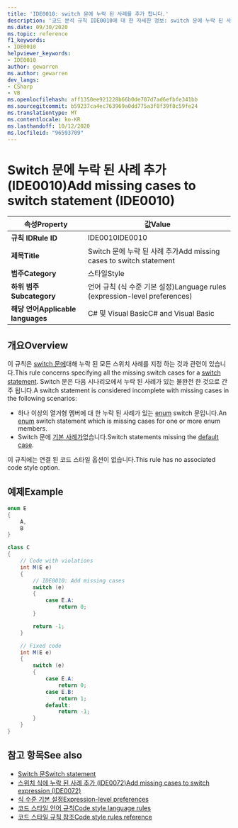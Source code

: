 ```yaml
---
title: 'IDE0010: switch 문에 누락 된 사례를 추가 합니다.'
description: '코드 분석 규칙 IDE0010에 대 한 자세한 정보: switch 문에 누락 된 사례 추가'
ms.date: 09/30/2020
ms.topic: reference
f1_keywords:
- IDE0010
helpviewer_keywords:
- IDE0010
author: gewarren
ms.author: gewarren
dev_langs:
- CSharp
- VB
ms.openlocfilehash: aff1350ee921228b66b0de707d7ad6efbfe341bb
ms.sourcegitcommit: b59237ca4ec763969a0dd775a3f8f39f8c59fe24
ms.translationtype: MT
ms.contentlocale: ko-KR
ms.lasthandoff: 10/12/2020
ms.locfileid: "96593709"
---
```

# <a name="add-missing-cases-to-switch-statement-ide0010"></a><span data-ttu-id="339c0-103">Switch 문에 누락 된 사례 추가 (IDE0010)</span><span class="sxs-lookup"><span data-stu-id="339c0-103">Add missing cases to switch statement (IDE0010)</span></span>

|<span data-ttu-id="339c0-104">속성</span><span class="sxs-lookup"><span data-stu-id="339c0-104">Property</span></span>|<span data-ttu-id="339c0-105">값</span><span class="sxs-lookup"><span data-stu-id="339c0-105">Value</span></span>|
|-|-|
| <span data-ttu-id="339c0-106">**규칙 ID**</span><span class="sxs-lookup"><span data-stu-id="339c0-106">**Rule ID**</span></span> | <span data-ttu-id="339c0-107">IDE0010</span><span class="sxs-lookup"><span data-stu-id="339c0-107">IDE0010</span></span> |
| <span data-ttu-id="339c0-108">**제목**</span><span class="sxs-lookup"><span data-stu-id="339c0-108">**Title**</span></span> | <span data-ttu-id="339c0-109">Switch 문에 누락 된 사례 추가</span><span class="sxs-lookup"><span data-stu-id="339c0-109">Add missing cases to switch statement</span></span> |
| <span data-ttu-id="339c0-110">**범주**</span><span class="sxs-lookup"><span data-stu-id="339c0-110">**Category**</span></span> | <span data-ttu-id="339c0-111">스타일</span><span class="sxs-lookup"><span data-stu-id="339c0-111">Style</span></span> |
| <span data-ttu-id="339c0-112">**하위 범주**</span><span class="sxs-lookup"><span data-stu-id="339c0-112">**Subcategory**</span></span> | <span data-ttu-id="339c0-113">언어 규칙 (식 수준 기본 설정)</span><span class="sxs-lookup"><span data-stu-id="339c0-113">Language rules (expression-level preferences)</span></span> |
| <span data-ttu-id="339c0-114">**해당 언어**</span><span class="sxs-lookup"><span data-stu-id="339c0-114">**Applicable languages**</span></span> | <span data-ttu-id="339c0-115">C# 및 Visual Basic</span><span class="sxs-lookup"><span data-stu-id="339c0-115">C# and Visual Basic</span></span> |

## <a name="overview"></a><span data-ttu-id="339c0-116">개요</span><span class="sxs-lookup"><span data-stu-id="339c0-116">Overview</span></span>

<span data-ttu-id="339c0-117">이 규칙은 [switch 문에](../../../csharp/language-reference/keywords/switch.md)대해 누락 된 모든 스위치 사례를 지정 하는 것과 관련이 있습니다.</span><span class="sxs-lookup"><span data-stu-id="339c0-117">This rule concerns specifying all the missing switch cases for a [switch statement](../../../csharp/language-reference/keywords/switch.md).</span></span> <span data-ttu-id="339c0-118">Switch 문은 다음 시나리오에서 누락 된 사례가 있는 불완전 한 것으로 간주 됩니다.</span><span class="sxs-lookup"><span data-stu-id="339c0-118">A switch statement is considered incomplete with missing cases in the following scenarios:</span></span>

- <span data-ttu-id="339c0-119">하나 이상의 열거형 멤버에 대 한 누락 된 사례가 있는 [enum](../../../csharp/language-reference/builtin-types/enum.md) switch 문입니다.</span><span class="sxs-lookup"><span data-stu-id="339c0-119">An [enum](../../../csharp/language-reference/builtin-types/enum.md) switch statement which is missing cases for one or more enum members.</span></span>
- <span data-ttu-id="339c0-120">Switch 문에 [기본 사례가](../../../csharp/language-reference/keywords/switch.md#the-default-case)없습니다.</span><span class="sxs-lookup"><span data-stu-id="339c0-120">Switch statements missing the [default case](../../../csharp/language-reference/keywords/switch.md#the-default-case).</span></span>

<span data-ttu-id="339c0-121">이 규칙에는 연결 된 코드 스타일 옵션이 없습니다.</span><span class="sxs-lookup"><span data-stu-id="339c0-121">This rule has no associated code style option.</span></span>

## <a name="example"></a><span data-ttu-id="339c0-122">예제</span><span class="sxs-lookup"><span data-stu-id="339c0-122">Example</span></span>

```csharp
enum E
{
    A,
    B
}

class C
{
    // Code with violations
    int M(E e)
    {
        // IDE0010: Add missing cases
        switch (e)
        {
            case E.A:
                return 0;
        }

        return -1;
    }

    // Fixed code
    int M(E e)
    {
        switch (e)
        {
            case E.A:
                return 0;
            case E.B:
                return 1;
            default:
                return -1;
        }
    }
}
```

## <a name="see-also"></a><span data-ttu-id="339c0-123">참고 항목</span><span class="sxs-lookup"><span data-stu-id="339c0-123">See also</span></span>

- [<span data-ttu-id="339c0-124">Switch 문</span><span class="sxs-lookup"><span data-stu-id="339c0-124">Switch statement</span></span>](../../../csharp/language-reference/keywords/switch.md)
- [<span data-ttu-id="339c0-125">스위치 식에 누락 된 사례 추가 (IDE0072)</span><span class="sxs-lookup"><span data-stu-id="339c0-125">Add missing cases to switch expression (IDE0072)</span></span>](ide0072.md)
- [<span data-ttu-id="339c0-126">식 수준 기본 설정</span><span class="sxs-lookup"><span data-stu-id="339c0-126">Expression-level preferences</span></span>](expression-level-preferences.md)
- [<span data-ttu-id="339c0-127">코드 스타일 언어 규칙</span><span class="sxs-lookup"><span data-stu-id="339c0-127">Code style language rules</span></span>](language-rules.md)
- [<span data-ttu-id="339c0-128">코드 스타일 규칙 참조</span><span class="sxs-lookup"><span data-stu-id="339c0-128">Code style rules reference</span></span>](index.md)
